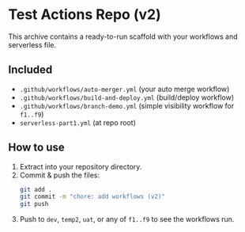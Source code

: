 # Test Actions Repo (v2)

This archive contains a ready-to-run scaffold with your workflows and serverless file.

## Included
- `.github/workflows/auto-merger.yml` (your auto merge workflow)
- `.github/workflows/build-and-deploy.yml` (build/deploy workflow)
- `.github/workflows/branch-demo.yml` (simple visibility workflow for `f1..f9`)
- `serverless-part1.yml` (at repo root)

## How to use
1. Extract into your repository directory.
2. Commit & push the files:
   ```bash
   git add .
   git commit -m "chore: add workflows (v2)"
   git push
   ```
3. Push to `dev`, `temp2`, `uat`, or any of `f1..f9` to see the workflows run.
